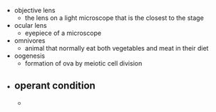 - objective lens
	- the lens on a light microscope that is the closest to the stage
- ocular lens
	- eyepiece of a microscope
- omnivores
	- animal that normally eat both vegetables and meat in their diet
- oogenesis
	- formation of ova by meiotic cell division
- operant condition
	-
	-